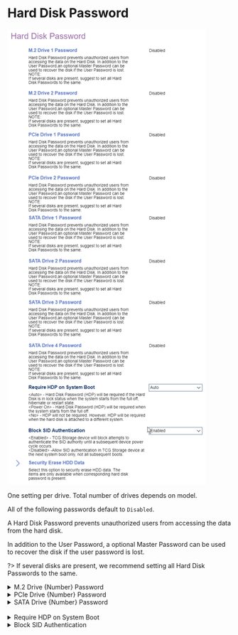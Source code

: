 # Hard Disk Password #

![](./img/thinkcenter_hard_disk_password.png)

<!-- MODEL: M70s disabled, M70q, M90 s & q enter -->

One setting per drive. Total number of drives depends on model.

All of the following passwords default to `Disabled`.

A Hard Disk Password prevents unauthorized users from accessing the data from the hard disk.

In addition to the User Password, a optional Master Password can be used to recover the disk if the user password is lost.

?> If several disks are present, we recommend setting all Hard Disk Passwords to the same.


<details><summary>M.2 Drive {Number} Password</summary>

Options:

1. **Disabled** - Default.
1. Single Password
1. Dual Password (Admin + User)

</details>

<details><summary>PCIe Drive {Number} Password</summary>

Options:

1. **Disabled** - Default.
1. Single Password
1. Dual Password (Admin + User)

</details>

<details><summary>SATA Drive {Number} Password</summary>

Options:

1. **Disabled** - Default.
1. Single Password
1. Dual Password (Master + User)

</details>
<br />

<details><summary>Require HDP on System Boot</summary>

Hard Disk Password (HDP).

Options:

1.  **Auto** - HDP will be required if the Hard Disk is in lock status when the system starts from the full off, hibernate or restart state. Default.
2.  Power On - HDP will be required when the system starts from the full off or hibernate state.
3.  No - HDP will not be required. However, HDP will be required when the hard disk is attached to a different system.

| WMI Setting name | Values | SVP or SMP Req'd |
|:---|:---|:---|
| RequireHDPonSystemBoot| No, Auto | yes |

</details>

<details><summary>Block SID Authentication</summary>

Options:

1.  **Enabled** - TCG Storage device will block attempts to authenticate the SID authority until a subsequent device power cycle occurs. Default.
2.  Disabled - Allow SID authentication in TCG Storage device at the next system boot only, not all subsequent boots.

| WMI Setting name | Values | SVP or SMP Req'd |
|:---|:---|:---|
| BlockSIDAuthentication |  | yes |

</details>
